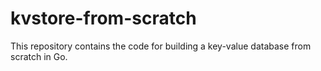# kvstore-from-scratch
This repository contains the code for building a key-value database from scratch in Go.
